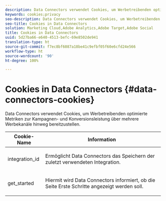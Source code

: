 ```yaml
---
description: Data Connectors verwendet Cookies, um Werbetreibenden optimierte Metriken zur Kampagnen- und Konversionsleistung über mehrere Werbekanäle hinweg bereitzustellen.
keywords: cookies;privacy
seo-description: Data Connectors verwendet Cookies, um Werbetreibenden optimierte Metriken zur Kampagnen- und Konversionsleistung über mehrere Werbekanäle hinweg bereitzustellen.
seo-title: Cookies in Data Connectors
solution: Marketing Cloud,Adobe Analytics,Adobe Target,Adobe Social
title: Cookies in Data Connectors
uuid: 5d27ba66-e640-4513-befc-69e8502de941
translation-type: ht
source-git-commit: f7ec8bf6087a18be41c9efbf05f60e6cfd24e566
workflow-type: ht
source-wordcount: '90'
ht-degree: 100%

---
```



# Cookies in Data Connectors {#data-connectors-cookies}

Data Connectors verwendet Cookies, um Werbetreibenden optimierte Metriken zur Kampagnen- und Konversionsleistung über mehrere Werbekanäle hinweg bereitzustellen.

<table id="table_54B402C6E19C4A70B1E27BC9DFF776EB"> 
 <thead> 
  <tr> 
   <th colname="col1" class="entry"> Cookie-Name </th> 
   <th colname="col2" class="entry"> Information </th> 
  </tr> 
 </thead>
 <tbody> 
  <tr> 
   <td colname="col1"> <p>integration_id </p> </td> 
   <td colname="col2"> <p>Ermöglicht Data Connectors das Speichern der zuletzt verwendeten Integration. </p> </td> 
  </tr> 
  <tr> 
   <td colname="col1"> <p>get_started </p> </td> 
   <td colname="col2"> <p>Hiermit wird Data Connectors informiert, ob die Seite <span class="wintitle">Erste Schritte</span> angezeigt werden soll. </p> </td> 
  </tr> 
 </tbody> 
</table>

